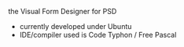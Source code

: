 the Visual Form Designer for PSD 
- currently developed under Ubuntu
- IDE/compiler used is Code Typhon / Free Pascal
